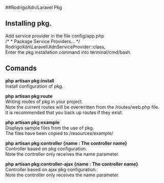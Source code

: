 ##RodrigoXdn/Laravel Pkg

<h2>Installing pkg.</h2>
<p></p>
<p>
	Add service provider in the file config/app.php
	<br>
	/*
     * Package Service Providers...
     */
    <br>
        RodrigoXdn\Laravel\XdnServiceProvider::class,
    <br>
	Enter the pkg installation command into terminal/cmd/bash.
</p>

<h2>Comands</h2>
<p>
	<strong>php artisan pkg:install</strong>
	<br>
	Install configuration of pkg.
</p>
<p>
	<strong>php artisan pkg:route</strong>
	<br>
	Writing routes of pkg in your project.
	<br>
	Note the current routes will be overwritten from the /routes/web.php file.
	<br>
	It is recommended that you back up routes if they exist.
</p>
<p>
	<strong>php artisan pkg:example</strong>
	<br>
	Displays sample files from the use of pkg.
	<br>
	The files have been copied to /resources/example/
</p>
<p>
	<strong>php artisan pkg:controller {name : The controller name}</strong>
	<br>
	Controller based on pkg configuration.
	<br>
	Note the controller only receives the name parameter.
</p>
<p>
	<strong>php artisan pkg:controller-ajax {name : The controller name}</strong>
	<br>
	Controller based on ajax pkg configuration.
	<br>
	Note the controller only receives the name parameter.
</p>